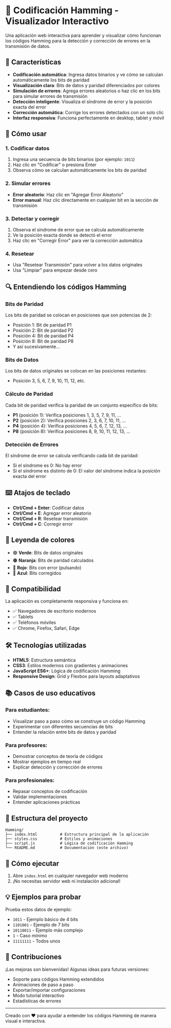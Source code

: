 # 🔧 Codificación Hamming - Visualizador Interactivo

Una aplicación web interactiva para aprender y visualizar cómo funcionan los códigos Hamming para la detección y corrección de errores en la transmisión de datos.

## 🚀 Características

- **Codificación automática**: Ingresa datos binarios y ve cómo se calculan automáticamente los bits de paridad
- **Visualización clara**: Bits de datos y paridad diferenciados por colores
- **Simulación de errores**: Agrega errores aleatorios o haz clic en los bits para simular errores de transmisión
- **Detección inteligente**: Visualiza el síndrome de error y la posición exacta del error
- **Corrección automática**: Corrige los errores detectados con un solo clic
- **Interfaz responsiva**: Funciona perfectamente en desktop, tablet y móvil

## 🎯 Cómo usar

### 1. Codificar datos
1. Ingresa una secuencia de bits binarios (por ejemplo: `1011`)
2. Haz clic en "Codificar" o presiona Enter
3. Observa cómo se calculan automáticamente los bits de paridad

### 2. Simular errores
- **Error aleatorio**: Haz clic en "Agregar Error Aleatorio"
- **Error manual**: Haz clic directamente en cualquier bit en la sección de transmisión

### 3. Detectar y corregir
1. Observa el síndrome de error que se calcula automáticamente
2. Ve la posición exacta donde se detectó el error
3. Haz clic en "Corregir Error" para ver la corrección automática

### 4. Resetear
- Usa "Resetear Transmisión" para volver a los datos originales
- Usa "Limpiar" para empezar desde cero

## 🔍 Entendiendo los códigos Hamming

### Bits de Paridad
Los bits de paridad se colocan en posiciones que son potencias de 2:
- Posición 1: Bit de paridad P1
- Posición 2: Bit de paridad P2  
- Posición 4: Bit de paridad P4
- Posición 8: Bit de paridad P8
- Y así sucesivamente...

### Bits de Datos
Los bits de datos originales se colocan en las posiciones restantes:
- Posición 3, 5, 6, 7, 9, 10, 11, 12, etc.

### Cálculo de Paridad
Cada bit de paridad verifica la paridad de un conjunto específico de bits:
- **P1** (posición 1): Verifica posiciones 1, 3, 5, 7, 9, 11, ...
- **P2** (posición 2): Verifica posiciones 2, 3, 6, 7, 10, 11, ...
- **P4** (posición 4): Verifica posiciones 4, 5, 6, 7, 12, 13, ...
- **P8** (posición 8): Verifica posiciones 8, 9, 10, 11, 12, 13, ...

### Detección de Errores
El síndrome de error se calcula verificando cada bit de paridad:
- Si el síndrome es 0: No hay error
- Si el síndrome es distinto de 0: El valor del síndrome indica la posición exacta del error

## ⌨️ Atajos de teclado

- **Ctrl/Cmd + Enter**: Codificar datos
- **Ctrl/Cmd + E**: Agregar error aleatorio
- **Ctrl/Cmd + R**: Resetear transmisión
- **Ctrl/Cmd + C**: Corregir error

## 🎨 Leyenda de colores

- 🟢 **Verde**: Bits de datos originales
- 🟠 **Naranja**: Bits de paridad calculados
- 🔴 **Rojo**: Bits con error (pulsando)
- 🔵 **Azul**: Bits corregidos

## 📱 Compatibilidad

La aplicación es completamente responsiva y funciona en:
- ✅ Navegadores de escritorio modernos
- ✅ Tablets
- ✅ Teléfonos móviles
- ✅ Chrome, Firefox, Safari, Edge

## 🛠️ Tecnologías utilizadas

- **HTML5**: Estructura semántica
- **CSS3**: Estilos modernos con gradientes y animaciones
- **JavaScript ES6+**: Lógica de codificación Hamming
- **Responsive Design**: Grid y Flexbox para layouts adaptativos

## 📚 Casos de uso educativos

### Para estudiantes:
- Visualizar paso a paso cómo se construye un código Hamming
- Experimentar con diferentes secuencias de bits
- Entender la relación entre bits de datos y paridad

### Para profesores:
- Demostrar conceptos de teoría de códigos
- Mostrar ejemplos en tiempo real
- Explicar detección y corrección de errores

### Para profesionales:
- Repasar conceptos de codificación
- Validar implementaciones
- Entender aplicaciones prácticas

## 🔧 Estructura del proyecto

```
Hamming/
├── index.html          # Estructura principal de la aplicación
├── styles.css          # Estilos y animaciones
├── script.js           # Lógica de codificación Hamming
└── README.md           # Documentación (este archivo)
```

## 🚀 Cómo ejecutar

1. Abre `index.html` en cualquier navegador web moderno
2. ¡No necesitas servidor web ni instalación adicional!

## 💡 Ejemplos para probar

Prueba estos datos de ejemplo:
- `1011` - Ejemplo básico de 4 bits
- `1101001` - Ejemplo de 7 bits  
- `10110011` - Ejemplo más complejo
- `1` - Caso mínimo
- `11111111` - Todos unos

## 🤝 Contribuciones

¡Las mejoras son bienvenidas! Algunas ideas para futuras versiones:
- Soporte para códigos Hamming extendidos
- Animaciones de paso a paso
- Exportar/importar configuraciones
- Modo tutorial interactivo
- Estadísticas de errores

---

Creado con ❤️ para ayudar a entender los códigos Hamming de manera visual e interactiva.
